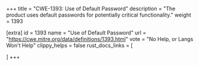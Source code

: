 +++
title = "CWE-1393: Use of Default Password"
description	= "The product uses default passwords for potentially critical functionality."
weight = 1393

[extra]
id = 1393
name = "Use of Default Password"
url = "https://cwe.mitre.org/data/definitions/1393.html"
vote = "No Help, or Langs Won't Help"
clippy_helps = false
rust_docs_links = [
	
]
+++

